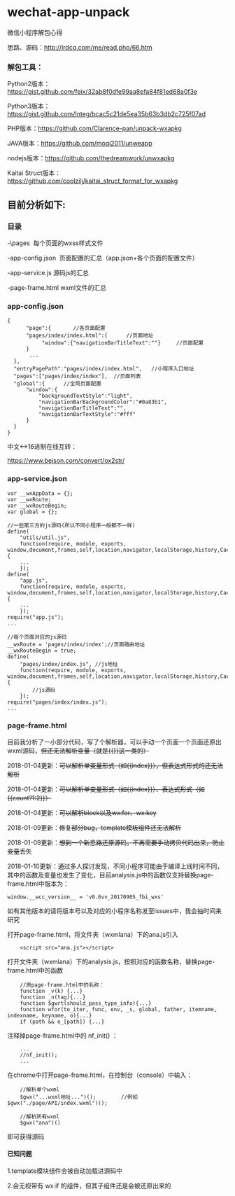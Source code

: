 # wechat-app-unpack
微信小程序解包心得

思路、源码：http://lrdcq.com/me/read.php/66.htm

### 解包工具：

Python2版本：https://gist.github.com/feix/32ab8f0dfe99aa8efa84f81ed68a0f3e

Python3版本：https://gist.github.com/Integ/bcac5c21de5ea35b63b3db2c725f07ad

PHP版本：https://github.com/Clarence-pan/unpack-wxapkg

JAVA版本：https://github.com/moqi2011/unweapp

nodejs版本：https://github.com/thedreamwork/unwxapkg

Kaitai Struct版本：https://github.com/coolzilj/kaitai_struct_format_for_wxapkg


## 目前分析如下:

### 目录

-\pages  每个页面的wxss样式文件

-app-config.json  页面配置的汇总（app.json+各个页面的配置文件）

-app-service.js 源码js的汇总

-page-frame.html  wxml文件的汇总

### app-config.json

    {
          "page":{       //各页面配置
          "pages/index/index.html":{      //页面地址
               "window":{"navigationBarTitleText":""}     //页面配置
          }
           ...
      },
      "entryPagePath":"pages/index/index.html",   //小程序入口地址
      "pages":["pages/index/index"],  //页面列表
      "global":{      //全局页面配置
          "window":{
              "backgroundTextStyle":"light",
              "navigationBarBackgroundColor":"#0a83b1",
              "navigationBarTitleText":"",
              "navigationBarTextStyle":"#fff"
          }
      }
    }

中文<->16进制在线互转：

https://www.bejson.com/convert/ox2str/

### app-service.json

    var __wxAppData = {};
    var __wxRoute;
    var __wxRouteBegin;
    var global = {};

    //一些第三方的js源码(所以不同小程序一般都不一样)
    define(
        "utils/util.js", 
        function(require, module, exports, window,document,frames,self,location,navigator,localStorage,history,Caches,screen,alert,confirm,prompt,XMLHttpRequest,WebSocket,Reporter,webkit,WeixinJSCore){
        ...
        });
    define(
        "app.js", 
        function(require, module, exports, window,document,frames,self,location,navigator,localStorage,history,Caches,screen,alert,confirm,prompt,XMLHttpRequest,WebSocket,Reporter,webkit,WeixinJSCore){
        ...
        });
    require("app.js");
    ...

    //每个页面对应的js源码
    __wxRoute = 'pages/index/index';//页面路由地址
    __wxRouteBegin = true; 
    define(
        "pages/index/index.js", //js地址
        function(require, module, exports, window,document,frames,self,location,navigator,localStorage,history,Caches,screen,alert,confirm,prompt,XMLHttpRequest,WebSocket,Reporter,webkit,WeixinJSCore){
            //js源码
        });
    require("pages/index/index.js");
    ...

### page-frame.html

目前我分析了一小部分代码，写了个解析器，可以手动一个页面一个页面还原出wxml源码，~~但还无法解析变量（就是{{}}这一类的）~~

2018-01-04更新：~~可以解析单变量形式（如{{index}}），但表达式形式的还无法解析~~

2018-01-04更新：~~可以解析单变量形式（如{{index}}）、表达式形式（如{{count?1:2}}）~~

2018-01-04更新：~~可以解析block以及wx:for、wx:key~~

2018-01-09更新：~~修复部分bug，template模板组件还无法解析~~

2018-01-09更新：~~想到一个新思路还原源码，不再需要手动拷贝代码出来，防止变量丢失~~

2018-01-10更新：通过多人探讨发现，不同小程序可能由于编译上线时间不同，其中的函数及变量也发生了变化，目前analysis.js中的函数仅支持替换page-frame.html中版本为：

    window.__wcc_version__ = 'v0.6vv_20170905_fbi_wxs'

如有其他版本的请将版本号以及对应的小程序名称发至Issues中，我会抽时间来研究

打开page-frame.html，将文件夹（wxmlana）下的ana.js引入

        <script src="ana.js"></script>

打开文件夹（wxmlana）下的analysis.js，按照对应的函数名称，替换page-frame.html中的函数

        //原page-frame.html中的名称：
        function _v(k) {...}
        function _n(tag){...}
        function $gwrt(should_pass_type_info){...}
        function wfor(to_iter, func, env, _s, global, father, itemname, indexname, keyname, o){...}
        if (path && e_[path]) {...}

注释掉page-frame.html中的 nf_init() ：

        ...
        //nf_init();
        ...

在chrome中打开page-frame.html，在控制台（console）中输入：

        //解析单个wxml
        $gwx("...wxml地址...")();        //例如$gwx("./page/API/index.wxml")();

        //解析所有wxml
        $gwx("ana")()

即可获得源码

#### 已知问题

1.template模块组件会被自动加载进源码中

2.会无视带有 wx:if 的组件，但其子组件还是会被还原出来的

